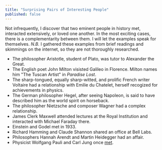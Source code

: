 ```yaml
---
title: "Surprising Pairs of Interesting People"
published: false
---
```


Not infrequently, I discover that two eminent people in history met, interacted extensively, or loved one another. In the most exciting cases, there is a complementarity between them. I will let the examples speak for themselves. _N.B._ I gathered these examples from brief readings and skimmings on the internet, so they are not thoroughly researched.

* The philosopher Aristotle, student of Plato, was tutor to Alexander the Great.
* The English poet John Milton visisted Galileo in Florence. Milton names him "The Tuscan Artist" in _Paradise Lost_.
* The sharp-tongued, equally sharp-witted, and prolific French writer Voltaire had a relationship with Emilie du Chatelet, herself recogized for achievements in physics.
* The German philosopher Hegel, after seeing Napoleon, is said to have described him as the world spirit on horseback.
* The philosopher Nietzsche and composer Wagner had a complex relationship.
* James Clerk Maxwell attended lectures at the Royal Institution and interacted with Michael Faraday there.
* Einstein and Godel met in 1933.
* Richard Hamming and Claude Shannon shared an office at Bell Labs.
* Philosophers Hannah Arendt and Martin Heidegger had an affair.
* Physicist Wolfgang Pauli and Carl Jung once [met](https://www.themarginalian.org/2017/03/09/atom-and-archetype-pauli-jung/).